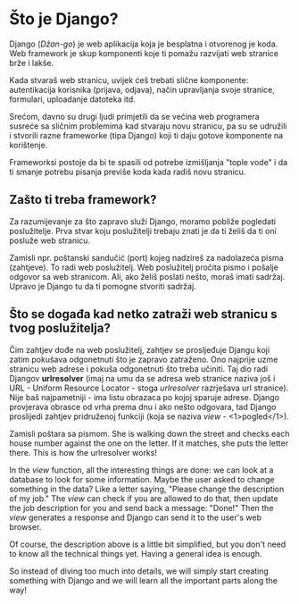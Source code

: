 # Što je Django?

Django (*Džan-go*) je web aplikacija koja je besplatna i otvorenog je koda. Web framework je skup komponenti koje ti pomažu razvijati web stranice brže i lakše.

Kada stvaraš web stranicu, uvijek ćeš trebati slične komponente: autentikacija korisnika (prijava, odjava), način upravljanja svoje stranice, formulari, uploadanje datoteka itd.

Srećom, davno su drugi ljudi primjetili da se većina web programera susreće sa sličnim problemima kad stvaraju novu stranicu, pa su se udružili i stvorili razne frameworke (tipa Django) koji ti daju gotove komponente na korištenje.

Frameworksi postoje da bi te spasili od potrebe izmišljanja "tople vode" i da ti smanje potrebu pisanja previše koda kada radiš novu stranicu.

## Zašto ti treba framework?

Za razumijevanje za što zapravo služi Django, moramo pobliže pogledati poslužitelje. Prva stvar koju poslužitelji trebaju znati je da ti želiš da ti oni posluže web stranicu.

Zamisli npr. poštanski sandučić (port) kojeg nadzireš za nadolazeća pisma (zahtjeve). To radi web poslužitelj. Web poslužitelj pročita pismo i pošalje odgovor sa web stranicom. Ali, ako želiš poslati nešto, moraš imati sadržaj. Upravo je Django tu da ti pomogne stvoriti sadržaj.

## Što se događa kad netko zatraži web stranicu s tvog poslužitelja?

Čim zahtjev dođe na web poslužitelj, zahtjev se prosljeđuje Djangu koji zatim pokušava odgonetnuti što je zapravo zatraženo. Ono najprije uzme stranicu web adrese i pokuša odgonetnuti što treba učiniti. Taj dio radi Djangov **urlresolver** (imaj na umu da se adresa web stranice naziva još i URL - Uniform Resource Locator - stoga *urlresolver* razrješava url stranice). Nije baš najpametniji - ima listu obrazaca po kojoj sparuje adrese. Django provjerava obrasce od vrha prema dnu i ako nešto odgovara, tad Django proslijedi zahtjev pridruženoj funkciji (koja se naziva *view* - <1>pogled</1>).

Zamisli poštara sa pismom. She is walking down the street and checks each house number against the one on the letter. If it matches, she puts the letter there. This is how the urlresolver works!

In the *view* function, all the interesting things are done: we can look at a database to look for some information. Maybe the user asked to change something in the data? Like a letter saying, "Please change the description of my job." The *view* can check if you are allowed to do that, then update the job description for you and send back a message: "Done!" Then the *view* generates a response and Django can send it to the user's web browser.

Of course, the description above is a little bit simplified, but you don't need to know all the technical things yet. Having a general idea is enough.

So instead of diving too much into details, we will simply start creating something with Django and we will learn all the important parts along the way!